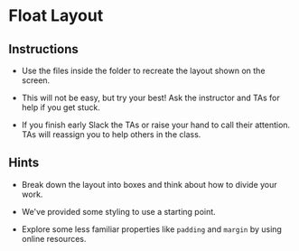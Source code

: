 # Float Layout

## Instructions

- Use the files inside the folder to recreate the layout shown on the screen.

- This will not be easy, but try your best! Ask the instructor and TAs for help if you get stuck.

- If you finish early Slack the TAs or raise your hand to call their attention. TAs will reassign you to help others in the class.

## Hints

- Break down the layout into boxes and think about how to divide your work.

- We've provided some styling to use a starting point.

- Explore some less familiar properties like `padding` and `margin` by using online resources.
